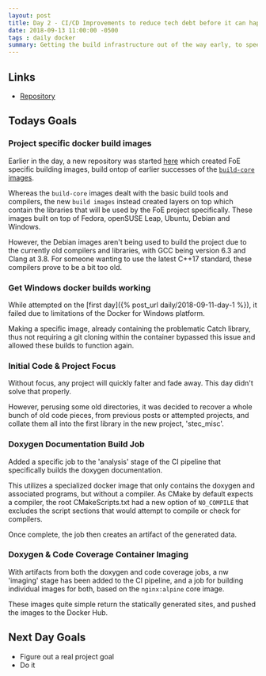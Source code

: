 ```yaml
---
layout: post
title: Day 2 - CI/CD Improvements to reduce tech debt before it can happen.
date: 2018-09-13 11:00:00 -0500
tags : daily docker
summary: Getting the build infrastructure out of the way early, to speed up the rest of the process.
---
```


## Links
- [Repository](https://git.stabletec.com/foe-engine/main)

## Todays Goals

### Project specific docker build images

Earlier in the day, a new repository was started [here](https://git.stabletec.com/foe-engine/build-images) which created FoE specific building images, build ontop of earlier successes of the [`build-core` images](https://git.stabletec.com/docker/build-core). 

Whereas the `build-core` images dealt with the basic build tools and compilers, the new `build images` instead created layers on top which contain the libraries that will be used by the FoE project specifically. These images built on top of Fedora, openSUSE Leap, Ubuntu, Debian and Windows.

However, the Debian images aren't being used to build the project due to the currently old compilers and libraries, with GCC being version 6.3 and Clang at 3.8. For someone wanting to use the latest C++17 standard, these compilers prove to be a bit too old.

### Get Windows docker builds working

While attempted on the [first day]({% post_url daily/2018-09-11-day-1 %}), it failed due to limitations of the Docker for Windows platform.

Making a specific image, already containing the problematic Catch library, thus not requiring a git cloning within the container bypassed this issue and allowed these builds to function again.

### Initial Code & Project Focus

Without focus, any project will quickly falter and fade away. This day didn't solve that properly. 

However, perusing some old directories, it was decided to recover a whole bunch of old code pieces, from previous posts or attempted projects, and collate them all into the first library in the new project, 'stec_misc'.

### Doxygen Documentation Build Job

Added a specific job to the 'analysis' stage of the CI pipeline that specifically builds the doxygen documentation.

This utilizes a specialized docker image that only contains the doxygen and associated programs, but without a compiler. As CMake by default expects a compiler, the root CMakeScripts.txt had a new option of `NO_COMPILE` that excludes the script sections that would attempt to compile or check for compilers.

Once complete, the job then creates an artifact of the generated data.

### Doxygen & Code Coverage Container Imaging

With artifacts from both the doxygen and code coverage jobs, a nw 'imaging' stage has been added to the CI pipeline, and a job for building individual images for both, based on the `nginx:alpine` core image.

These images quite simple return the statically generated sites, and pushed the images to the Docker Hub.

## Next Day Goals
- Figure out a real project goal
- Do it